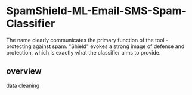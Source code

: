 # SpamShield-ML-Email-SMS-Spam-Classifier
The name clearly communicates the primary function of the tool - protecting against spam. "Shield" evokes a strong image of defense and protection, which is exactly what the classifier aims to provide.

## overview
data cleaning
